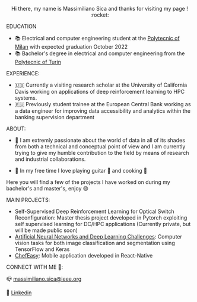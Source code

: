  <p align = 'center' > Hi there,  my name is Massimiliano Sica and thanks for visiting my page ! :rocket: </p>
 

EDUCATION
- :books: Electrical and computer engineering student at the [Polytecnic of Milan](https://www.polimi.it/en/) with expected graduation October 2022  
- :books: Bachelor's degree in electrical and computer engineering from the [Polytecnic of Turin](https://www.polito.it/index.php?lang=en)

EXPERIENCE:
- 🇺🇸 Currently a visiting research scholar at the University of California Davis working on applications of deep reinforcement learning to HPC systems.
- 🇪🇺 Previously student trainee at the European Central Bank working as a data engineer for improving data accessibility and analytics within the banking supervision department

ABOUT:
- 💬 I am extremly passionate about the world of data in all of its shades from both a technical and conceptual point of view and I am currently trying to give my humble contribution to the field by means of research and industrial collaborations. 

- 💬 In my free time I love playing guitar :guitar: and cooking :spaghetti:

Here you will find a few of the projects I have worked on during my bachelor's and master's, enjoy :smile:

MAIN PROJECTS:

- Self-Supervised Deep Reinforcement Learning for Optical Switch Reconfiguration: Master thesis project developed in Pytorch exploiting self supervised learning for DC/HPC applications (Currently private, but will be made public soon)
- [Artificial Neural Networks and Deep Learning Challenges](https://github.com/MasSica/Artificial-Neural-Networks-And-Deep-Learning): Computer vision tasks for both image classification and segmentation using TensorFlow and Keras
- [ChefEasy](https://github.com/MasSica/ChefEasyMobileApp): Mobile application developed in React-Native 




CONNECT WITH ME 🤝: 

📪 massimiliano.sica@ieee.org

:office: [Linkedin](https://www.linkedin.com/in/massimiliano-sica/)
 




<!--
**MasSica/MasSica** is a ✨ _special_ ✨ repository because its `README.md` (this file) appears on your GitHub profile.

Here are some ideas to get you started:

- 🔭 I’m currently working on ...
- 🌱 I’m currently learning ...
- 👯 I’m looking to collaborate on ...
- 🤔 I’m looking for help with ...
- 💬 Ask me about ...
- 📫 How to reach me: ...
- 😄 Pronouns: ...
- ⚡ Fun fact: ...
-->

